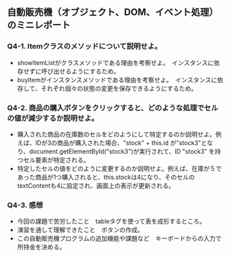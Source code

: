 ## 自動販売機（オブジェクト、DOM、イベント処理）のミニレポート
### Q4-1. Itemクラスのメソッドについて説明せよ。
* showItemListがクラスメソッドである理由を考察せよ。　インスタンスに依存せずに呼び出せるようにするため。
* buyItemがインスタンスメソッドである理由を考察せよ。　インスタンスに依存して、それぞれ個々の状態の変更を保存できるようにするため。
### Q4-2. 商品の購入ボタンをクリックすると、どのような処理でセルの値が減少するか説明せよ。
* 購入された商品の在庫数のセルをどのようにして特定するのか説明せよ。例えば、IDが3の商品が購入された場合、"stock" + this.id が"stock3"となり、document.getElementById("stock3")が実行されて、ID "stock3" を持つセル要素が特定される。
* 特定したセルの値をどのように変更するのか説明せよ。例えば、在庫が５であった商品が1つ購入されると、this.stockは4になり、そのセルの textContentも4に設定され、画面上の表示が更新される。
### Q4-3. 感想
* 今回の課題で苦労したこと　tableタグを使って表を成形するところ。
* 演習を通して理解できたこと　ボタンの作成。
* この自動販売機プログラムの追加機能や課題など　キーボードからの入力で所持金を決める。
